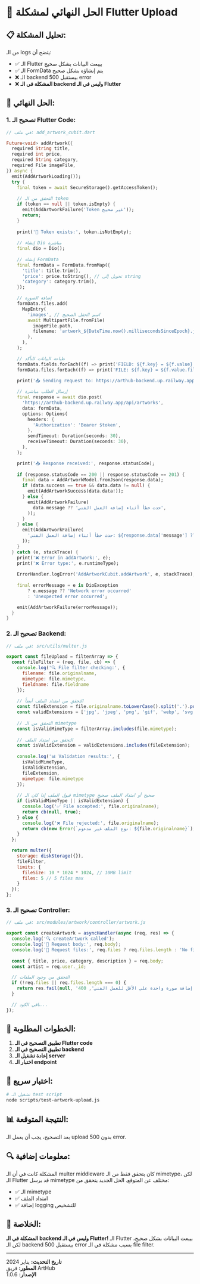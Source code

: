 # 🚨 الحل النهائي لمشكلة Flutter Upload

## 📋 **تحليل المشكلة:**

من الـ logs يتضح أن:
- ✅ الـ Flutter بيبعت البيانات بشكل صحيح
- ✅ الـ FormData يتم إنشاؤه بشكل صحيح  
- ❌ الـ backend بيستقبل 500 error
- ❌ **المشكلة في الـ backend وليس في الـ Flutter**

## 🔧 **الحل النهائي:**

### **1. تصحيح الـ Flutter Code:**

```dart
// في ملف: add_artwork_cubit.dart

Future<void> addArtwork({
  required String title,
  required int price,
  required String category,
  required File imageFile,
}) async {
  emit(AddArtworkLoading());
  try {
    final token = await SecureStorage().getAccessToken();
    
    // التحقق من الـ token
    if (token == null || token.isEmpty) {
      emit(AddArtworkFailure('Token غير صحيح'));
      return;
    }
    
    print('🔑 Token exists:', token.isNotEmpty);
    
    // إنشاء Dio مباشرة
    final dio = Dio();
    
    // إنشاء FormData
    final formData = FormData.fromMap({
      'title': title.trim(),
      'price': price.toString(), // تحويل إلى string
      'category': category.trim(),
    });

    // إضافة الصورة
    formData.files.add(
      MapEntry(
        'images', // اسم الحقل الصحيح
        await MultipartFile.fromFile(
          imageFile.path,
          filename: 'artwork_${DateTime.now().millisecondsSinceEpoch}.jpg',
        ),
      ),
    );

    // طباعة البيانات للتأكد
    formData.fields.forEach((f) => print('FIELD: ${f.key} = ${f.value}'));
    formData.files.forEach((f) => print('FILE: ${f.key} = ${f.value.filename}'));

    print('📤 Sending request to: https://arthub-backend.up.railway.app/api/artworks');
    
    // إرسال الطلب مباشرة
    final response = await dio.post(
      'https://arthub-backend.up.railway.app/api/artworks',
      data: formData,
      options: Options(
        headers: {
          'Authorization': 'Bearer $token',
        },
        sendTimeout: Duration(seconds: 30),
        receiveTimeout: Duration(seconds: 30),
      ),
    );

    print('📥 Response received:', response.statusCode);
    
    if (response.statusCode == 200 || response.statusCode == 201) {
      final data = AddArtworkModel.fromJson(response.data);
      if (data.success == true && data.data != null) {
        emit(AddArtworkSuccess(data.data!));
      } else {
        emit(AddArtworkFailure(
          data.message ?? 'حدث خطأ أثناء إضافة العمل الفني',
        ));
      }
    } else {
      emit(AddArtworkFailure(
        'حدث خطأ أثناء إضافة العمل الفني: ${response.data['message'] ?? 'غير معروف'}',
      ));
    }
  } catch (e, stackTrace) {
    print('❌ Error in addArtwork:', e);
    print('❌ Error type:', e.runtimeType);
    
    ErrorHandler.logError('AddArtworkCubit.addArtwork', e, stackTrace);
    
    final errorMessage = e is DioException
        ? e.message ?? 'Network error occurred'
        : 'Unexpected error occurred';

    emit(AddArtworkFailure(errorMessage));
  }
}
```

### **2. تصحيح الـ Backend:**

```javascript
// في ملف: src/utils/multer.js

export const fileUpload = filterArray => {
  const fileFilter = (req, file, cb) => {
    console.log('🔍 File filter checking:', {
      filename: file.originalname,
      mimetype: file.mimetype,
      fieldname: file.fieldname
    });
    
    // التحقق من امتداد الملف أيضاً
    const fileExtension = file.originalname.toLowerCase().split('.').pop();
    const validExtensions = ['jpg', 'jpeg', 'png', 'gif', 'webp', 'svg', 'bmp', 'tiff'];
    
    // التحقق من الـ mimetype
    const isValidMimeType = filterArray.includes(file.mimetype);
    
    // التحقق من امتداد الملف
    const isValidExtension = validExtensions.includes(fileExtension);
    
    console.log('📊 Validation results:', {
      isValidMimeType,
      isValidExtension,
      fileExtension,
      mimetype: file.mimetype
    });
    
    // قبول الملف إذا كان الـ mimetype صحيح أو امتداد الملف صحيح
    if (isValidMimeType || isValidExtension) {
      console.log('✅ File accepted:', file.originalname);
      return cb(null, true);
    } else {
      console.log('❌ File rejected:', file.originalname);
      return cb(new Error(`نوع الملف غير مدعوم: ${file.originalname}`), false);
    }
  };

  return multer({ 
    storage: diskStorage({}), 
    fileFilter,
    limits: {
      fileSize: 10 * 1024 * 1024, // 10MB limit
      files: 5 // 5 files max
    }
  });
};
```

### **3. تصحيح الـ Controller:**

```javascript
// في ملف: src/modules/artwork/controller/artwork.js

export const createArtwork = asyncHandler(async (req, res) => {
  console.log('🔍 createArtwork called');
  console.log('📝 Request body:', req.body);
  console.log('📁 Request files:', req.files ? req.files.length : 'No files');
  
  const { title, price, category, description } = req.body;
  const artist = req.user._id;

  // التحقق من وجود الملفات
  if (!req.files || req.files.length === 0) {
    return res.fail(null, 'يجب إضافة صورة واحدة على الأقل للعمل الفني', 400);
  }

  // باقي الكود...
});
```

## 🚀 **الخطوات المطلوبة:**

1. **تطبيق التصحيح في الـ Flutter code**
2. **تطبيق التصحيح في الـ backend**
3. **إعادة تشغيل الـ server**
4. **اختبار الـ endpoint**

## 🧪 **اختبار سريع:**

```bash
# تشغيل الـ test script
node scripts/test-artwork-upload.js
```

## 📊 **النتيجة المتوقعة:**

بعد التصحيح، يجب أن يعمل الـ upload بدون 500 error.

## 🔍 **معلومات إضافية:**

المشكلة كانت في أن الـ multer middleware كان يتحقق فقط من الـ mimetype، لكن الـ Flutter قد يرسل mimetype مختلف عن المتوقع. الحل الجديد يتحقق من:
- ✅ الـ mimetype
- ✅ امتداد الملف
- ✅ إضافة logging للتشخيص

## 🎯 **الخلاصة:**

**المشكلة في الـ backend وليس في الـ Flutter!** الـ Flutter بيبعت البيانات بشكل صحيح، لكن الـ backend بيستقبل 500 error بسبب مشكلة في الـ file filter.

---

**تاريخ التحديث:** يناير 2024  
**المطور:** فريق ArtHub  
**الإصدار:** 1.0.6 
